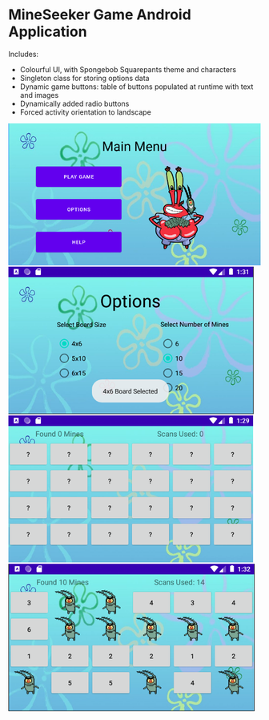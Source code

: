 # MineSeeker Game Android Application

Includes:
- Colourful UI, with Spongebob Squarepants theme and characters
- Singleton class for storing options data
- Dynamic game buttons: table of buttons populated at runtime with text and images
- Dynamically added radio buttons
- Forced activity orientation to landscape

![Alt text](/app/src/main/res/drawable/main_menu.png/?raw=true "Main Menu")
![Alt text](/app/src/main/res/drawable/options_menu.png/?raw=true "Options Menu")
![Alt text](/app/src/main/res/drawable/mine_board.png/?raw=true "Mine Board")
![Alt text](/app/src/main/res/drawable/gameplay.png/?raw=true "Gameplay")
